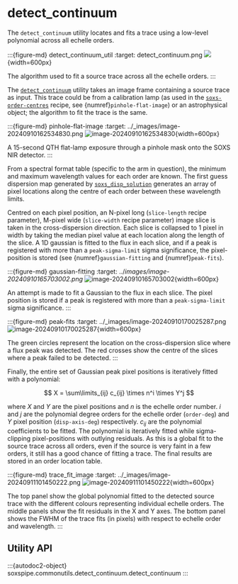 # detect_continuum

The `detect_continuum` utility locates and fits a trace using a low-level polynomial across all echelle orders.

:::{figure-md} detect_continuum_util
:target: detect_continuum.png
![](detect_continuum.png){width=600px}

The algorithm used to fit a source trace across all the echelle orders.
:::



The [`detect_continuum`](#soxspipe.commonutils.detect_continuum) utility takes an image frame containing a source trace as input. This trace could be from a calibration lamp (as used in the [`soxs-order-centres`](../recipes/soxs_order_centres.md) recipe, see {numref}`pinhole-flat-image`) or an astrophysical object; the algorithm to fit the trace is the same.


:::{figure-md} pinhole-flat-image
:target: ../_images/image-20240910162534830.png
![image-20240910162534830](../_images/image-20240910162534830.png){width=600px}

A 15-second QTH flat-lamp exposure through a pinhole mask onto the SOXS NIR detector.
:::


From a spectral format table (specific to the arm in question), the minimum and maximum wavelength values for each order are known. The first guess dispersion map generated by [`soxs_disp_solution`](../recipes/soxs_disp_solution.md) generates an array of pixel locations along the centre of each order between these wavelength limits.

Centred on each pixel position, an N-pixel long (`slice-length` recipe parameter), M-pixel wide (`slice-width` recipe parameter) image slice is taken in the cross-dispersion direction. Each slice is collapsed to 1 pixel in width by taking the median pixel value at each location along the length of the slice. A 1D gaussian is fitted to the flux in each slice, and if a peak is registered with more than a `peak-sigma-limit` sigma significance, the pixel-position is stored (see {numref}`gaussian-fitting` and {numref}`peak-fits`).

:::{figure-md} gaussian-fitting
:target: ../_images/image-20240910165703002.png_
![image-20240910165703002](../_images/image-20240910165703002.png){width=600px}

An attempt is made to fit a Gaussian to the flux in each slice. The pixel position is stored if a peak is registered with more than a `peak-sigma-limit` sigma significance.
:::





:::{figure-md} peak-fits
:target: ../_images/image-20240910170025287.png
![image-20240910170025287](../_images/image-20240910170025287.png){width=600px}

The green circles represent the location on the cross-dispersion slice where a flux peak was detected. The red crosses show the centre of the slices where a peak failed to be detected.
:::


Finally, the entire set of Gaussian peak pixel positions is iteratively fitted with a polynomial:

$$
X = \sum\limits_{ij} c_{ij} \times n^i \times Y^j
$$

where $X$ and $Y$ are the pixel positions and $n$ is the echelle order number. $i$ and $j$ are the polynomial degree orders for the echelle order (`order-deg`) and $Y$ pixel position (`disp-axis-deg`) respectively. $c_{ij}$ are the polynomial coefficients to be fitted. The polynomial is iteratively fitted while sigma-clipping pixel-positions with outlying residuals. As this is a global fit to the source trace across all orders, even if the source is very faint in a few orders, it still has a good chance of fitting a trace. The final results are stored in an order location table.

:::{figure-md} trace_fit_image
:target: ../_images/image-20240911101450222.png
![image-20240911101450222](../_images/image-20240911101450222.png){width=600px}

The top panel show the global polynomial fitted to the detected source trace with the different colours representing individual echelle orders. The middle panels show the fit residuals in the X and Y axes. The bottom panel shows the FWHM of the trace fits (in pixels) with respect to echelle order and wavelength.
:::

## Utility API

:::{autodoc2-object} soxspipe.commonutils.detect_continuum.detect_continuum
:::



